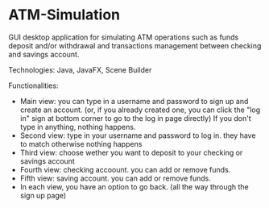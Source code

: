 # ATM-Simulation
GUI desktop application for simulating ATM operations such as funds deposit and/or withdrawal and transactions management between checking and savings account.

Technologies: Java, JavaFX, Scene Builder

Functionalities: 

- Main view: you can type in a username and password to sign up and create an account. 
	(or, if you already created one, you can click the "log in" sign at bottom corner to go to the log in page directly)
	If you don't type in anything, nothing happens.
- Second view: type in your username and password to log in. they have to match otherwise nothing happens
- Third view: choose wether you want to deposit to your checking or savings account
- Fourth view: checking accoount. you can add or remove funds.
- Fifth view: saving account. you can add or remove funds.
- In each view, you have an option to go back. (all the way through the sign up page)
